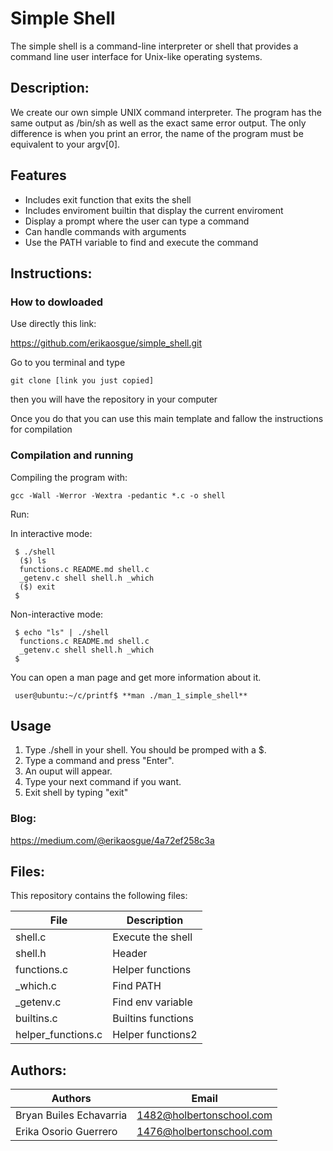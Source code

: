 # Simple Shell

The simple shell is a command-line interpreter or shell that provides a command line user interface for Unix-like operating systems.

## Description:

We create our own simple UNIX command interpreter. The program has the same output as /bin/sh as well as the exact same error output. The only difference is when you print an error, the name of the program must be equivalent to your argv[0].

## Features

- Includes exit function that exits the shell
- Includes enviroment builtin that display the current enviroment
- Display a prompt where the user can type a command
- Can handle commands with arguments
- Use the PATH variable to find and execute the command

## Instructions:

### How to dowloaded

Use directly this link:

https://github.com/erikaosgue/simple_shell.git

Go to you terminal and type

    git clone [link you just copied]

then you will have the repository in your computer

Once you do that you can use this main template and fallow the instructions for compilation

### Compilation and running

Compiling the program with:

    gcc -Wall -Werror -Wextra -pedantic *.c -o shell

Run:

In interactive mode:

     $ ./shell
      ($) ls
      functions.c README.md shell.c
      _getenv.c shell shell.h _which
      ($) exit
     $

Non-interactive mode:

     $ echo "ls" | ./shell
      functions.c README.md shell.c
      _getenv.c shell shell.h _which
     $

You can open a man page and get more information about it.

     user@ubuntu:~/c/printf$ **man ./man_1_simple_shell**

## Usage

1. Type ./shell in your shell. You should be promped with a \$.
2. Type a command and press "Enter".
3. An ouput will appear.
4. Type your next command if you want.
5. Exit shell by typing "exit"

### Blog:

https://medium.com/@erikaosgue/4a72ef258c3a

## Files:

This repository contains the following files:

| File               | Description        |
| ------------------ | ------------------ |
| shell.c            | Execute the shell  |
| shell.h            | Header             |
| functions.c        | Helper functions   |
| \_which.c          | Find PATH          |
| \_getenv.c         | Find env variable  |
| builtins.c         | Builtins functions |
| helper_functions.c | Helper functions2  |

## Authors:

| Authors                 | Email                    |
| ----------------------- | ------------------------ |
| Bryan Builes Echavarria | 1482@holbertonschool.com |
| Erika Osorio Guerrero   | 1476@holbertonschool.com |
